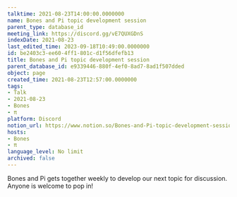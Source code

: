 ```yaml
---
talktime: 2021-08-23T14:00:00.0000000
name: Bones and Pi topic development session
parent_type: database_id
meeting_link: https://discord.gg/vE7QUXGDnS
indexDate: 2021-08-23
last_edited_time: 2023-09-18T10:49:00.0000000
id: be2403c3-ee60-4ff1-801c-d1f56dfefb13
title: Bones and Pi topic development session
parent_database_id: e9339446-880f-4ef0-8ad7-8ad1f507dded
object: page
created_time: 2021-08-23T12:57:00.0000000
tags:
- Talk
- 2021-08-23
- Bones
- π
platform: Discord
notion_url: https://www.notion.so/Bones-and-Pi-topic-development-session-be2403c3ee604ff1801cd1f56dfefb13
hosts:
- Bones
- π
language_level: No limit
archived: false
---
```


Bones and Pi gets together weekly to develop our next topic for discussion.
Anyone is welcome to pop in!










